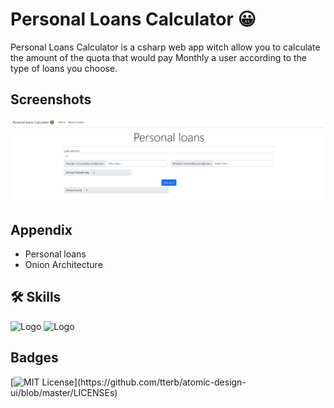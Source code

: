 
# Personal Loans Calculator 😀

Personal Loans Calculator is a csharp web app witch allow you to calculate the amount of the quota that would pay Monthly a user according to the type of loans you choose.
## Screenshots

![App Screenshot](https://github.com/Daniels-not/CalcPersonalloans/blob/master/preview.PNG)

## Appendix

- Personal loans
- Onion Architecture


## 🛠 Skills

![Logo](https://img.shields.io/badge/C%23-239120?style=for-the-badge&logo=c-sharp&logoColor=white) ![Logo](https://img.shields.io/badge/.NET-5C2D91?style=for-the-badge&logo=.net&logoColor=white)

## Badges


[![MIT License](https://img.shields.io/apm/l/atomic-design-ui.svg?)](https://github.com/tterb/atomic-design-ui/blob/master/LICENSEs)
